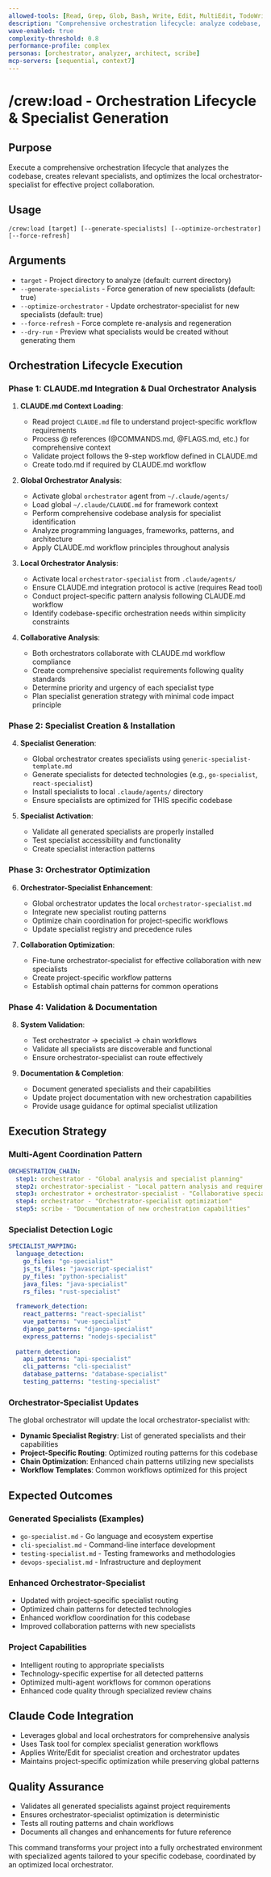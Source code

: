 ```yaml
---
allowed-tools: [Read, Grep, Glob, Bash, Write, Edit, MultiEdit, TodoWrite, Task]
description: "Comprehensive orchestration lifecycle: analyze codebase, create specialists, and optimize local orchestrator"
wave-enabled: true
complexity-threshold: 0.8
performance-profile: complex
personas: [orchestrator, analyzer, architect, scribe]
mcp-servers: [sequential, context7]
---
```


# /crew:load - Orchestration Lifecycle & Specialist Generation

## Purpose
Execute a comprehensive orchestration lifecycle that analyzes the codebase, creates relevant specialists, and optimizes the local orchestrator-specialist for effective project collaboration.

## Usage
```
/crew:load [target] [--generate-specialists] [--optimize-orchestrator] [--force-refresh]
```

## Arguments
- `target` - Project directory to analyze (default: current directory)
- `--generate-specialists` - Force generation of new specialists (default: true)
- `--optimize-orchestrator` - Update orchestrator-specialist for new specialists (default: true)
- `--force-refresh` - Force complete re-analysis and regeneration
- `--dry-run` - Preview what specialists would be created without generating them

## Orchestration Lifecycle Execution

### Phase 1: CLAUDE.md Integration & Dual Orchestrator Analysis
1. **CLAUDE.md Context Loading**:
   - Read project `CLAUDE.md` file to understand project-specific workflow requirements
   - Process @ references (@COMMANDS.md, @FLAGS.md, etc.) for comprehensive context
   - Validate project follows the 9-step workflow defined in CLAUDE.md
   - Create todo.md if required by CLAUDE.md workflow

2. **Global Orchestrator Analysis**: 
   - Activate global `orchestrator` agent from `~/.claude/agents/`
   - Load global `~/.claude/CLAUDE.md` for framework context
   - Perform comprehensive codebase analysis for specialist identification
   - Analyze programming languages, frameworks, patterns, and architecture
   - Apply CLAUDE.md workflow principles throughout analysis

3. **Local Orchestrator Analysis**:
   - Activate local `orchestrator-specialist` from `.claude/agents/`
   - Ensure CLAUDE.md integration protocol is active (requires Read tool)
   - Conduct project-specific pattern analysis following CLAUDE.md workflow
   - Identify codebase-specific orchestration needs within simplicity constraints

4. **Collaborative Analysis**:
   - Both orchestrators collaborate with CLAUDE.md workflow compliance
   - Create comprehensive specialist requirements following quality standards
   - Determine priority and urgency of each specialist type
   - Plan specialist generation strategy with minimal code impact principle

### Phase 2: Specialist Creation & Installation
4. **Specialist Generation**:
   - Global orchestrator creates specialists using `generic-specialist-template.md`
   - Generate specialists for detected technologies (e.g., `go-specialist`, `react-specialist`)
   - Install specialists to local `.claude/agents/` directory
   - Ensure specialists are optimized for THIS specific codebase

5. **Specialist Activation**:
   - Validate all generated specialists are properly installed
   - Test specialist accessibility and functionality
   - Create specialist interaction patterns

### Phase 3: Orchestrator Optimization
6. **Orchestrator-Specialist Enhancement**:
   - Global orchestrator updates the local `orchestrator-specialist.md`
   - Integrate new specialist routing patterns
   - Optimize chain coordination for project-specific workflows
   - Update specialist registry and precedence rules

7. **Collaboration Optimization**:
   - Fine-tune orchestrator-specialist for effective collaboration with new specialists
   - Create project-specific workflow patterns
   - Establish optimal chain patterns for common operations

### Phase 4: Validation & Documentation
8. **System Validation**:
   - Test orchestrator → specialist → chain workflows
   - Validate all specialists are discoverable and functional
   - Ensure orchestrator-specialist can route effectively

9. **Documentation & Completion**:
   - Document generated specialists and their capabilities
   - Update project documentation with new orchestration capabilities
   - Provide usage guidance for optimal specialist utilization

## Execution Strategy

### Multi-Agent Coordination Pattern
```yaml
ORCHESTRATION_CHAIN:
  step1: orchestrator - "Global analysis and specialist planning"
  step2: orchestrator-specialist - "Local pattern analysis and requirements"
  step3: orchestrator + orchestrator-specialist - "Collaborative specialist generation"
  step4: orchestrator - "Orchestrator-specialist optimization"
  step5: scribe - "Documentation of new orchestration capabilities"
```

### Specialist Detection Logic
```yaml
SPECIALIST_MAPPING:
  language_detection:
    go_files: "go-specialist"
    js_ts_files: "javascript-specialist" 
    py_files: "python-specialist"
    java_files: "java-specialist"
    rs_files: "rust-specialist"
  
  framework_detection:
    react_patterns: "react-specialist"
    vue_patterns: "vue-specialist"
    django_patterns: "django-specialist"
    express_patterns: "nodejs-specialist"
  
  pattern_detection:
    api_patterns: "api-specialist"
    cli_patterns: "cli-specialist"
    database_patterns: "database-specialist"
    testing_patterns: "testing-specialist"
```

### Orchestrator-Specialist Updates
The global orchestrator will update the local orchestrator-specialist with:
- **Dynamic Specialist Registry**: List of generated specialists and their capabilities
- **Project-Specific Routing**: Optimized routing patterns for this codebase
- **Chain Optimization**: Enhanced chain patterns utilizing new specialists
- **Workflow Templates**: Common workflows optimized for this project

## Expected Outcomes

### Generated Specialists (Examples)
- `go-specialist.md` - Go language and ecosystem expertise
- `cli-specialist.md` - Command-line interface development
- `testing-specialist.md` - Testing frameworks and methodologies
- `devops-specialist.md` - Infrastructure and deployment

### Enhanced Orchestrator-Specialist
- Updated with project-specific specialist routing
- Optimized chain patterns for detected technologies
- Enhanced workflow coordination for this codebase
- Improved collaboration patterns with new specialists

### Project Capabilities
- Intelligent routing to appropriate specialists
- Technology-specific expertise for all detected patterns
- Optimized multi-agent workflows for common operations
- Enhanced code quality through specialized review chains

## Claude Code Integration
- Leverages global and local orchestrators for comprehensive analysis
- Uses Task tool for complex specialist generation workflows
- Applies Write/Edit for specialist creation and orchestrator updates
- Maintains project-specific optimization while preserving global patterns

## Quality Assurance
- Validates all generated specialists against project requirements
- Ensures orchestrator-specialist optimization is deterministic
- Tests all routing patterns and chain workflows
- Documents all changes and enhancements for future reference

This command transforms your project into a fully orchestrated environment with specialized agents tailored to your specific codebase, coordinated by an optimized local orchestrator.
